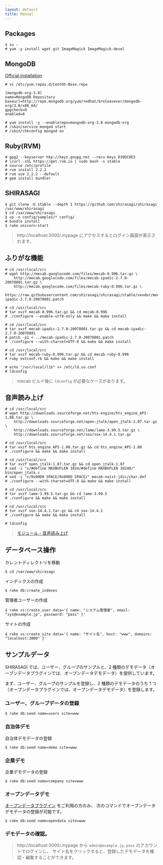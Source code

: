 ```yaml
---
layout: default
title: Manual
---
```


## Packages

```
$ su -
# yum -y install wget git ImageMagick ImageMagick-devel
```

## MongoDB

[Official installation](http://docs.mongodb.org/manual/installation/)

```
# vi /etc/yum.repos.d/CentOS-Base.repo
```

```
[mongodb-org-3.0]
name=MongoDB Repository
baseurl=http://repo.mongodb.org/yum/redhat/$releasever/mongodb-org/3.0/x86_64/
gpgcheck=0
enabled=0
```

```
# yum install -y --enablerepo=mongodb-org-3.0 mongodb-org
# /sbin/service mongod start
# /sbin/chkconfig mongod on
```

## Ruby(RVM)

```
# gpg2 --keyserver hkp://keys.gnupg.net --recv-keys D39DC0E3
# \curl -sSL https://get.rvm.io | sudo bash -s stable
# source /etc/profile
# rvm install 2.2.2
# rvm use 2.2.2 --default
# gem install bundler
```

## SHIRASAGI

```
$ git clone -b stable --depth 1 https://github.com/shirasagi/shirasagi /var/www/shirasagi
$ cd /var/www/shirasagi
$ cp -n config/samples/* config/
# bundle install
$ rake unicorn:start
```

> http://localhost:3000/.mypage にアクセスするとログイン画面が表示されます。

## ふりがな機能

```
# cd /usr/local/src
# wget http://mecab.googlecode.com/files/mecab-0.996.tar.gz \
    http://mecab.googlecode.com/files/mecab-ipadic-2.7.0-20070801.tar.gz \
    http://mecab.googlecode.com/files/mecab-ruby-0.996.tar.gz \
    https://raw.githubusercontent.com/shirasagi/shirasagi/stable/vendor/mecab/mecab-ipadic-2.7.0-20070801.patch

# cd /usr/local/src
# tar xvzf mecab-0.996.tar.gz && cd mecab-0.996
# ./configure --enable-utf8-only && make && make install

# cd /usr/local/src
# tar xvzf mecab-ipadic-2.7.0-20070801.tar.gz && cd mecab-ipadic-2.7.0-20070801
# patch -p1 < ../mecab-ipadic-2.7.0-20070801.patch
# ./configure --with-charset=UTF-8 && make && make install

# cd /usr/local/src
# tar xvzf mecab-ruby-0.996.tar.gz && cd mecab-ruby-0.996
# ruby extconf.rb && make && make install

# echo "/usr/local/lib" >> /etc/ld.so.conf
# ldconfig
```

> mecab ビルド後に `ldconfig` が必要なケースがあります。

## 音声読み上げ

```
# cd /usr/local/src
# wget http://downloads.sourceforge.net/hts-engine/hts_engine_API-1.08.tar.gz \
    http://downloads.sourceforge.net/open-jtalk/open_jtalk-1.07.tar.gz \
    http://downloads.sourceforge.net/lame/lame-3.99.5.tar.gz \
    http://downloads.sourceforge.net/sox/sox-14.4.1.tar.gz

# cd /usr/local/src
# tar xvzf hts_engine_API-1.08.tar.gz && cd hts_engine_API-1.08
# ./configure && make && make install

# cd /usr/local/src
# tar xvzf open_jtalk-1.07.tar.gz && cd open_jtalk-1.07
# sed -i "s/#define MAXBUFLEN 1024/#define MAXBUFLEN 10240/" bin/open_jtalk.c
# sed -i "s/0x00D0 SPACE/0x000D SPACE/" mecab-naist-jdic/char.def
# ./configure --with-charset=UTF-8 && make && make install

# cd /usr/local/src
# tar xvzf lame-3.99.5.tar.gz && cd lame-3.99.5
# ./configure && make && make install

# cd /usr/local/src
# tar xvzf sox-14.4.1.tar.gz && cd sox-14.4.1
# ./configure && make && make install

# ldconfig
```

> [モジュール - 音声読み上げ](../features/voice.html)

## データベース操作

カレントディレクトリを移動

```
$ cd /var/www/shirasagi
```

インデックスの作成

```
$ rake db:create_indexes
```

管理者ユーザーの作成

```
$ rake ss:create_user data='{ name: "システム管理者", email: "sys@example.jp", password: "pass" }'
```

サイトの作成

```
$ rake ss:create_site data='{ name: "サイト名", host: "www", domains: "localhost:3000" }'
```

## サンプルデータ

SHIRASAGI では、ユーザー、グループのサンプルと、2 種類のデモデータ（オープンデータプラグインでは、オープンデータデモデータ）を提供しています。

まず、ユーザー、グループのサンプルを登録し、2 種類のデモデータのうち 1 つ（オープンデータプラグインでは、オープンデータデモデータ）を登録します。

### ユーザー、グループデータの登録

```
$ rake db:seed name=users site=www
```

### 自治体デモ

自治体デモデータの登録

```
$ rake db:seed name=demo site=www
```

### 企業デモ

企業デモデータの登録

```
$ rake db:seed name=company site=www
```

### オープンデータデモ

[オープンデータプラグイン](https://github.com/shirasagi/opendata) をご利用の方のみ、
次のコマンドでオープンデータデモデータの登録が可能です。

```
$ rake db:seed name=opendata site=www
```

### デモデータの確認。

> http://localhost:3000/.mypage から `admin@example.jp`, `pass` のアカウントでログインし、
サイト名をクリックすると、登録したデモデータを確認・編集することができます。
